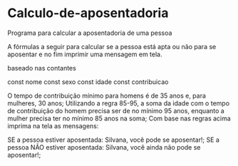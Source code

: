 # Calculo-de-aposentadoria
Programa para calcular a aposentadoria de uma pessoa

A fórmulas a seguir para calcular se a pessoa está apta ou não para se aposentar e no fim imprimir uma mensagem em tela.

baseado nas contantes

const nome
const sexo
const idade
const contribuicao

O tempo de contribuição mínimo para homens é de 35 anos e, para mulheres, 30 anos;
Utilizando a regra 85-95, a soma da idade com o tempo de contribuição do homem precisa ser de no mínimo 95 anos, enquanto a mulher precisa ter no mínimo 85 anos na soma;
Com base nas regras acima imprima na tela as mensagens:

SE a pessoa estiver aposentada: Silvana, você pode se aposentar!;
SE a pessoa NÃO estiver aposentada: Silvana, você ainda não pode se aposentar!;